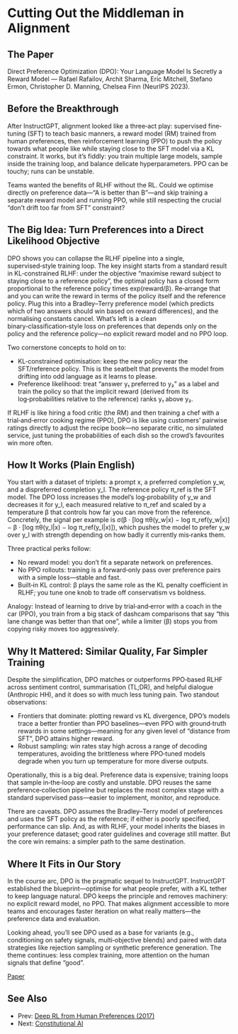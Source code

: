 # Cutting Out the Middleman in Alignment

## The Paper

Direct Preference Optimization (DPO): Your Language Model Is Secretly a Reward
Model — Rafael Rafailov, Archit Sharma, Eric Mitchell, Stefano Ermon,
Christopher D. Manning, Chelsea Finn (NeurIPS 2023).

## Before the Breakthrough

After InstructGPT, alignment looked like a three‑act play: supervised fine‑
tuning (SFT) to teach basic manners, a reward model (RM) trained from human
preferences, then reinforcement learning (PPO) to push the policy towards what
people like while staying close to the SFT model via a KL constraint. It works,
but it’s fiddly: you train multiple large models, sample inside the training
loop, and balance delicate hyperparameters. PPO can be touchy; runs can be
unstable.

Teams wanted the benefits of RLHF without the RL. Could we optimise directly on
preference data—“A is better than B”—and skip training a separate reward model
and running PPO, while still respecting the crucial “don’t drift too far from
SFT” constraint?

## The Big Idea: Turn Preferences into a Direct Likelihood Objective

DPO shows you can collapse the RLHF pipeline into a single, supervised‑style
training loop. The key insight starts from a standard result in KL‑constrained
RLHF: under the objective “maximise reward subject to staying close to a
reference policy”, the optimal policy has a closed form proportional to the
reference policy times exp(reward/β). Re‑arrange that and you can write the
reward in terms of the policy itself and the reference policy. Plug this into a
Bradley–Terry preference model (which predicts which of two answers should win
based on reward differences), and the normalising constants cancel. What’s left
is a clean binary‑classification‑style loss on preferences that depends only on
the policy and the reference policy—no explicit reward model and no PPO loop.

Two cornerstone concepts to hold on to:

- KL‑constrained optimisation: keep the new policy near the SFT/reference
  policy. This is the seatbelt that prevents the model from drifting into odd
  language as it learns to please.
- Preference likelihood: treat “answer y₁ preferred to y₂” as a label and train
  the policy so that the implicit reward (derived from its log‑probabilities
  relative to the reference) ranks y₁ above y₂.

If RLHF is like hiring a food critic (the RM) and then training a chef with a
trial‑and‑error cooking regime (PPO), DPO is like using customers’ pairwise
ratings directly to adjust the recipe book—no separate critic, no simulated
service, just tuning the probabilities of each dish so the crowd’s favourites
win more often.

## How It Works (Plain English)

You start with a dataset of triplets: a prompt x, a preferred completion y_w,
and a dispreferred completion y_l. The reference policy π_ref is the SFT model.
The DPO loss increases the model’s log‑probability of y_w and decreases it for
y_l, each measured relative to π_ref and scaled by a temperature β that controls
how far you can move from the reference. Concretely, the signal per example is
σ(β · [log πθ(y_w|x) − log π_ref(y_w|x)] − β · [log πθ(y_l|x) − log π_ref(y_l|x)]),
which pushes the model to prefer y_w over y_l with strength depending on how
badly it currently mis‑ranks them.

Three practical perks follow:

- No reward model: you don’t fit a separate network on preferences.
- No PPO rollouts: training is a forward‑only pass over preference pairs with a
  simple loss—stable and fast.
- Built‑in KL control: β plays the same role as the KL penalty coefficient in
  RLHF; you tune one knob to trade off conservatism vs boldness.

Analogy: Instead of learning to drive by trial‑and‑error with a coach in the
car (PPO), you train from a big stack of dashcam comparisons that say “this
lane change was better than that one”, while a limiter (β) stops you from
copying risky moves too aggressively.

## Why It Mattered: Similar Quality, Far Simpler Training

Despite the simplification, DPO matches or outperforms PPO‑based RLHF across
sentiment control, summarisation (TL;DR), and helpful dialogue (Anthropic HH),
and it does so with much less tuning pain. Two standout observations:

- Frontiers that dominate: plotting reward vs KL divergence, DPO’s models trace
  a better frontier than PPO baselines—even PPO with ground‑truth rewards in
  some settings—meaning for any given level of “distance from SFT”, DPO attains
  higher reward.
- Robust sampling: win rates stay high across a range of decoding temperatures,
  avoiding the brittleness where PPO‑tuned models degrade when you turn up
  temperature for more diverse outputs.

Operationally, this is a big deal. Preference data is expensive; training loops
that sample in‑the‑loop are costly and unstable. DPO reuses the same
preference‑collection pipeline but replaces the most complex stage with a
standard supervised pass—easier to implement, monitor, and reproduce.

There are caveats. DPO assumes the Bradley–Terry model of preferences and uses
the SFT policy as the reference; if either is poorly specified, performance can
slip. And, as with RLHF, your model inherits the biases in your preference
dataset; good rater guidelines and coverage still matter. But the core win
remains: a simpler path to the same destination.

## Where It Fits in Our Story

In the course arc, DPO is the pragmatic sequel to InstructGPT. InstructGPT
established the blueprint—optimise for what people prefer, with a KL tether to
keep language natural. DPO keeps the principle and removes machinery: no
explicit reward model, no PPO. That makes alignment accessible to more teams
and encourages faster iteration on what really matters—the preference data and
evaluation.

Looking ahead, you’ll see DPO used as a base for variants (e.g., conditioning
on safety signals, multi‑objective blends) and paired with data strategies like
rejection sampling or synthetic preference generation. The theme continues: less
complex training, more attention on the human signals that define “good”.

[Paper](llm_papers_syllabus/DPO_Direct_Preference_Optimization_Rafailov_2023.pdf)
## See Also
- Prev: [Deep RL from Human Preferences (2017)](18-deep-rl-human-preferences-christiano-2017.md)
- Next: [Constitutional AI](20-constitutional-ai-harmlessness-bai-2022.md)
